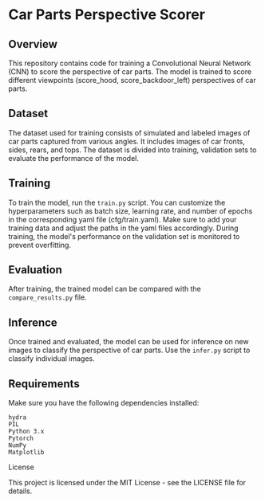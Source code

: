 # Car Parts Perspective Scorer
## Overview

This repository contains code for training a Convolutional Neural Network (CNN) to score the perspective of car parts. The model is trained to score different viewpoints (score_hood, score_backdoor_left) perspectives of car parts.

## Dataset

The dataset used for training consists of simulated and labeled images of car parts captured from various angles. It includes images of car fronts, sides, rears, and tops. The dataset is divided into training, validation sets to evaluate the performance of the model.

## Training

To train the model, run the `train.py` script. You can customize the hyperparameters such as batch size, learning rate, and number of epochs in the corresponding yaml file (cfg/train.yaml). Make sure to add your training data and adjust the paths in the yaml files accordingly. During training, the model's performance on the validation set is monitored to prevent overfitting.
## Evaluation

After training, the trained model can be compared with the `compare_results.py` file.

## Inference

Once trained and evaluated, the model can be used for inference on new images to classify the perspective of car parts. Use the `infer.py` script to classify individual images.
## Requirements

Make sure you have the following dependencies installed:

    hydra
    PIL
    Python 3.x
    Pytorch
    NumPy
    Matplotlib

License

This project is licensed under the MIT License - see the LICENSE file for details.